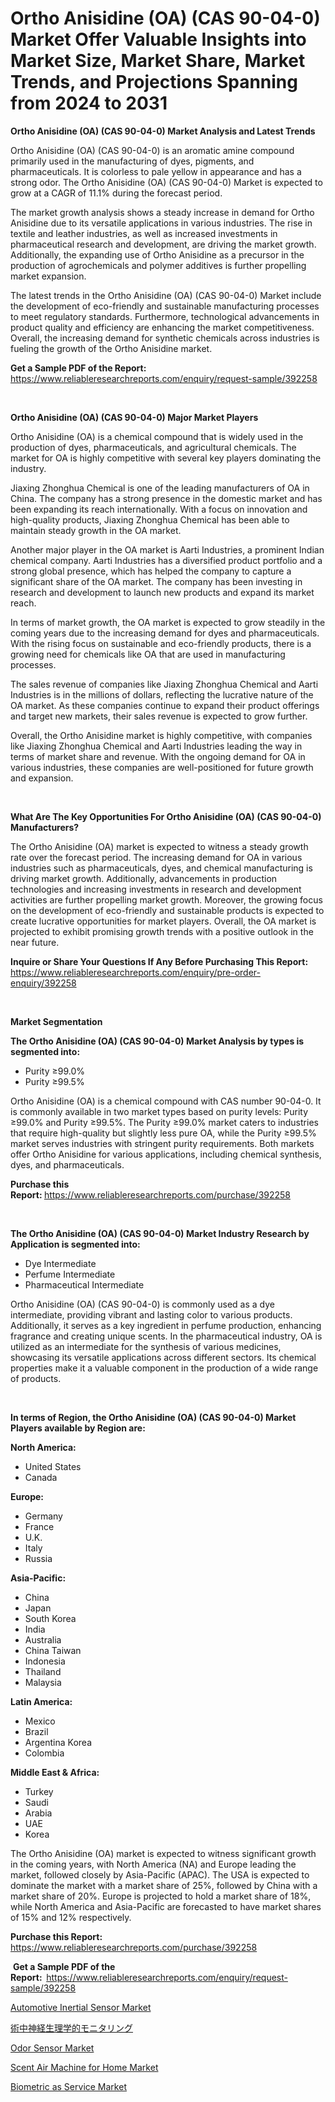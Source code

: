 <p><h1>Ortho Anisidine (OA) (CAS 90-04-0) Market Offer Valuable Insights into Market Size, Market Share, Market Trends, and Projections Spanning from 2024 to 2031</h1></p><p><strong>Ortho Anisidine (OA) (CAS 90-04-0) Market Analysis and Latest Trends</strong></p>
<p><p>Ortho Anisidine (OA) (CAS 90-04-0) is an aromatic amine compound primarily used in the manufacturing of dyes, pigments, and pharmaceuticals. It is colorless to pale yellow in appearance and has a strong odor. The Ortho Anisidine (OA) (CAS 90-04-0) Market is expected to grow at a CAGR of 11.1% during the forecast period.</p><p>The market growth analysis shows a steady increase in demand for Ortho Anisidine due to its versatile applications in various industries. The rise in textile and leather industries, as well as increased investments in pharmaceutical research and development, are driving the market growth. Additionally, the expanding use of Ortho Anisidine as a precursor in the production of agrochemicals and polymer additives is further propelling market expansion.</p><p>The latest trends in the Ortho Anisidine (OA) (CAS 90-04-0) Market include the development of eco-friendly and sustainable manufacturing processes to meet regulatory standards. Furthermore, technological advancements in product quality and efficiency are enhancing the market competitiveness. Overall, the increasing demand for synthetic chemicals across industries is fueling the growth of the Ortho Anisidine market.</p></p>
<p><strong>Get a Sample PDF of the Report:&nbsp;</strong> <a href="https://www.reliableresearchreports.com/enquiry/request-sample/392258">https://www.reliableresearchreports.com/enquiry/request-sample/392258</a></p>
<p>&nbsp;</p>
<p><strong>Ortho Anisidine (OA) (CAS 90-04-0) Major Market Players</strong></p>
<p><p>Ortho Anisidine (OA) is a chemical compound that is widely used in the production of dyes, pharmaceuticals, and agricultural chemicals. The market for OA is highly competitive with several key players dominating the industry.</p><p>Jiaxing Zhonghua Chemical is one of the leading manufacturers of OA in China. The company has a strong presence in the domestic market and has been expanding its reach internationally. With a focus on innovation and high-quality products, Jiaxing Zhonghua Chemical has been able to maintain steady growth in the OA market.</p><p>Another major player in the OA market is Aarti Industries, a prominent Indian chemical company. Aarti Industries has a diversified product portfolio and a strong global presence, which has helped the company to capture a significant share of the OA market. The company has been investing in research and development to launch new products and expand its market reach.</p><p>In terms of market growth, the OA market is expected to grow steadily in the coming years due to the increasing demand for dyes and pharmaceuticals. With the rising focus on sustainable and eco-friendly products, there is a growing need for chemicals like OA that are used in manufacturing processes.</p><p>The sales revenue of companies like Jiaxing Zhonghua Chemical and Aarti Industries is in the millions of dollars, reflecting the lucrative nature of the OA market. As these companies continue to expand their product offerings and target new markets, their sales revenue is expected to grow further.</p><p>Overall, the Ortho Anisidine market is highly competitive, with companies like Jiaxing Zhonghua Chemical and Aarti Industries leading the way in terms of market share and revenue. With the ongoing demand for OA in various industries, these companies are well-positioned for future growth and expansion.</p></p>
<p>&nbsp;</p>
<p><strong>What Are The Key Opportunities For Ortho Anisidine (OA) (CAS 90-04-0) Manufacturers?</strong></p>
<p><p>The Ortho Anisidine (OA) market is expected to witness a steady growth rate over the forecast period. The increasing demand for OA in various industries such as pharmaceuticals, dyes, and chemical manufacturing is driving market growth. Additionally, advancements in production technologies and increasing investments in research and development activities are further propelling market growth. Moreover, the growing focus on the development of eco-friendly and sustainable products is expected to create lucrative opportunities for market players. Overall, the OA market is projected to exhibit promising growth trends with a positive outlook in the near future.</p></p>
<p><strong>Inquire or Share Your Questions If Any Before Purchasing This Report:</strong> <a href="https://www.reliableresearchreports.com/enquiry/pre-order-enquiry/392258">https://www.reliableresearchreports.com/enquiry/pre-order-enquiry/392258</a></p>
<p>&nbsp;</p>
<p><strong>Market Segmentation</strong></p>
<p><strong>The Ortho Anisidine (OA) (CAS 90-04-0) Market Analysis by types is segmented into:</strong></p>
<p><ul><li>Purity ≥99.0%</li><li>Purity ≥99.5%</li></ul></p>
<p><p>Ortho Anisidine (OA) is a chemical compound with CAS number 90-04-0. It is commonly available in two market types based on purity levels: Purity ≥99.0% and Purity ≥99.5%. The Purity ≥99.0% market caters to industries that require high-quality but slightly less pure OA, while the Purity ≥99.5% market serves industries with stringent purity requirements. Both markets offer Ortho Anisidine for various applications, including chemical synthesis, dyes, and pharmaceuticals.</p></p>
<p><strong>Purchase this Report:&nbsp;</strong><a href="https://www.reliableresearchreports.com/purchase/392258">https://www.reliableresearchreports.com/purchase/392258</a></p>
<p>&nbsp;</p>
<p><strong>The Ortho Anisidine (OA) (CAS 90-04-0) Market Industry Research by Application is segmented into:</strong></p>
<p><ul><li>Dye Intermediate</li><li>Perfume Intermediate</li><li>Pharmaceutical Intermediate</li></ul></p>
<p><p>Ortho Anisidine (OA) (CAS 90-04-0) is commonly used as a dye intermediate, providing vibrant and lasting color to various products. Additionally, it serves as a key ingredient in perfume production, enhancing fragrance and creating unique scents. In the pharmaceutical industry, OA is utilized as an intermediate for the synthesis of various medicines, showcasing its versatile applications across different sectors. Its chemical properties make it a valuable component in the production of a wide range of products.</p></p>
<p>&nbsp;</p>
<p><strong>In terms of Region, the Ortho Anisidine (OA) (CAS 90-04-0) Market Players available by Region are:</strong></p>
<p>
    <p> <strong> North America: </strong>
        <ul>
            <li>United States</li>
            <li>Canada</li>
        </ul>
        </p> 
    <p> <strong> Europe: </strong>
        <ul>
            <li>Germany</li>
            <li>France</li>
            <li>U.K.</li>
            <li>Italy</li>
            <li>Russia</li>
        </ul>
        </p> 
    <p> <strong> Asia-Pacific: </strong>
        <ul>
            <li>China</li>
            <li>Japan</li>
            <li>South Korea</li>
            <li>India</li>
            <li>Australia</li>
            <li>China Taiwan</li>
            <li>Indonesia</li>
            <li>Thailand</li>
            <li>Malaysia</li>
        </ul>
        </p> 
    <p> <strong> Latin America: </strong>
        <ul>
            <li>Mexico</li>
            <li>Brazil</li>
            <li>Argentina Korea</li>
            <li>Colombia</li>
        </ul>
        </p> 
    <p> <strong> Middle East & Africa: </strong>
        <ul>
            <li>Turkey</li>
            <li>Saudi</li>
            <li>Arabia</li>
            <li>UAE</li>
            <li>Korea</li>
        </ul>
    </p>
    </p>
<p><p>The Ortho Anisidine (OA) market is expected to witness significant growth in the coming years, with North America (NA) and Europe leading the market, followed closely by Asia-Pacific (APAC). The USA is expected to dominate the market with a market share of 25%, followed by China with a market share of 20%. Europe is projected to hold a market share of 18%, while North America and Asia-Pacific are forecasted to have market shares of 15% and 12% respectively.</p></p>
<p><strong>Purchase this Report: </strong><a href="https://www.reliableresearchreports.com/purchase/392258">https://www.reliableresearchreports.com/purchase/392258</a></p>
<p>&nbsp;<strong>Get a Sample PDF of the Report:&nbsp;&nbsp;</strong><a href="https://www.reliableresearchreports.com/enquiry/request-sample/392258">https://www.reliableresearchreports.com/enquiry/request-sample/392258</a></p>
<p><strong></strong></p>
<p><p><a href="https://valiant-lunge-8fe.notion.site/Automotive-Inertial-Sensor-Market-Size-Reflecting-a-Forecast-Till-2031-Market-By-Type-By-Applicati-fdc44b520c464901a4b4483db28cc811">Automotive Inertial Sensor Market</a></p><p><a href="https://github.com/ppmazlotr77499/Market-Research-Report-List-1/blob/main/6092979185411.md">術中神経生理学的モニタリング</a></p><p><a href="https://view.publitas.com/reportprime-1/odor-sensor-market-research-report-reveals-the-latest-trends-and-opportunities-of-this-market-for-period-from-2024-2031/">Odor Sensor Market</a></p><p><a href="https://view.publitas.com/reportprime-1/scent-air-machine-for-home-market-provides-detailed-segmentation-of-this-market-based-on-type-application-and-region-and-forecast-for-the-period-from-2024-2031/">Scent Air Machine for Home Market</a></p><p><a href="https://artistic-helicopter-ca9.notion.site/Biometric-as-Service-Market-Analysis-Examines-its-Scope-on-Growth-Opportunities-and-Forecasted-Tren-a7e64a4d3ec64f24adf68e85503f79d1">Biometric as Service Market</a></p></p>